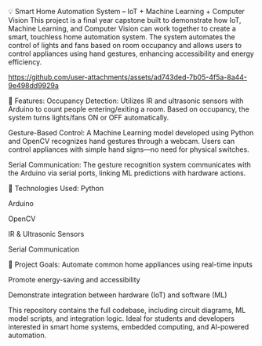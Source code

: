 💡 Smart Home Automation System – IoT + Machine Learning + Computer Vision
This project is a final year capstone built to demonstrate how IoT, Machine Learning, and Computer Vision can work together to create a smart, touchless home automation system. The system automates the control of lights and fans based on room occupancy and allows users to control appliances using hand gestures, enhancing accessibility and energy efficiency.


https://github.com/user-attachments/assets/ad743ded-7b05-4f5a-8a44-9e498dd9929a


🔧 Features:
Occupancy Detection:
Utilizes IR and ultrasonic sensors with Arduino to count people entering/exiting a room. Based on occupancy, the system turns lights/fans ON or OFF automatically.

Gesture-Based Control:
A Machine Learning model developed using Python and OpenCV recognizes hand gestures through a webcam. Users can control appliances with simple hand signs—no need for physical switches.

Serial Communication:
The gesture recognition system communicates with the Arduino via serial ports, linking ML predictions with hardware actions.

🧠 Technologies Used:
Python

Arduino 

OpenCV

IR & Ultrasonic Sensors

Serial Communication

📌 Project Goals:
Automate common home appliances using real-time inputs

Promote energy-saving and accessibility

Demonstrate integration between hardware (IoT) and software (ML)

This repository contains the full codebase, including circuit diagrams, ML model scripts, and integration logic. Ideal for students and developers interested in smart home systems, embedded computing, and AI-powered automation.

